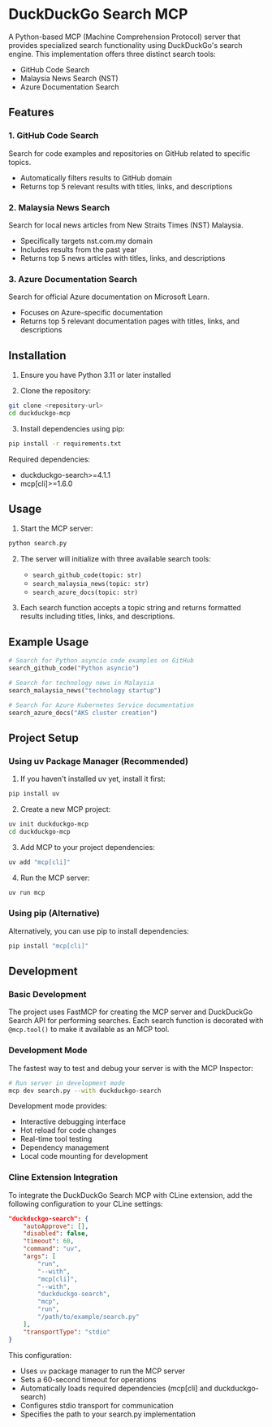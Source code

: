# DuckDuckGo Search MCP

A Python-based MCP (Machine Comprehension Protocol) server that provides specialized search functionality using DuckDuckGo's search engine. This implementation offers three distinct search tools:

- GitHub Code Search
- Malaysia News Search (NST)
- Azure Documentation Search

## Features

### 1. GitHub Code Search
Search for code examples and repositories on GitHub related to specific topics.
- Automatically filters results to GitHub domain
- Returns top 5 relevant results with titles, links, and descriptions

### 2. Malaysia News Search
Search for local news articles from New Straits Times (NST) Malaysia.
- Specifically targets nst.com.my domain
- Includes results from the past year
- Returns top 5 news articles with titles, links, and descriptions

### 3. Azure Documentation Search
Search for official Azure documentation on Microsoft Learn.
- Focuses on Azure-specific documentation
- Returns top 5 relevant documentation pages with titles, links, and descriptions

## Installation

1. Ensure you have Python 3.11 or later installed

2. Clone the repository:
```bash
git clone <repository-url>
cd duckduckgo-mcp
```

3. Install dependencies using pip:
```bash
pip install -r requirements.txt
```

Required dependencies:
- duckduckgo-search>=4.1.1
- mcp[cli]>=1.6.0

## Usage

1. Start the MCP server:
```bash
python search.py
```

2. The server will initialize with three available search tools:
   - `search_github_code(topic: str)`
   - `search_malaysia_news(topic: str)`
   - `search_azure_docs(topic: str)`

3. Each search function accepts a topic string and returns formatted results including titles, links, and descriptions.

## Example Usage

```python
# Search for Python asyncio code examples on GitHub
search_github_code("Python asyncio")

# Search for technology news in Malaysia
search_malaysia_news("technology startup")

# Search for Azure Kubernetes Service documentation
search_azure_docs("AKS cluster creation")
```

## Project Setup

### Using uv Package Manager (Recommended)

1. If you haven't installed uv yet, install it first:
```bash
pip install uv
```

2. Create a new MCP project:
```bash
uv init duckduckgo-mcp
cd duckduckgo-mcp
```

3. Add MCP to your project dependencies:
```bash
uv add "mcp[cli]"
```

4. Run the MCP server:
```bash
uv run mcp
```

### Using pip (Alternative)

Alternatively, you can use pip to install dependencies:

```bash
pip install "mcp[cli]"
```

## Development

### Basic Development
The project uses FastMCP for creating the MCP server and DuckDuckGo Search API for performing searches. Each search function is decorated with `@mcp.tool()` to make it available as an MCP tool.

### Development Mode
The fastest way to test and debug your server is with the MCP Inspector:

```bash
# Run server in development mode
mcp dev search.py --with duckduckgo-search
```

Development mode provides:
- Interactive debugging interface
- Hot reload for code changes
- Real-time tool testing
- Dependency management
- Local code mounting for development

### Cline Extension Integration

To integrate the DuckDuckGo Search MCP with CLine extension, add the following configuration to your CLine settings:

```json
"duckduckgo-search": {
    "autoApprove": [],
    "disabled": false,
    "timeout": 60,
    "command": "uv",
    "args": [
        "run",
        "--with",
        "mcp[cli]",
        "--with",
        "duckduckgo-search",
        "mcp",
        "run",
        "/path/to/example/search.py"
    ],
    "transportType": "stdio"
}
```

This configuration:
- Uses `uv` package manager to run the MCP server
- Sets a 60-second timeout for operations
- Automatically loads required dependencies (mcp[cli] and duckduckgo-search)
- Configures stdio transport for communication
- Specifies the path to your search.py implementation